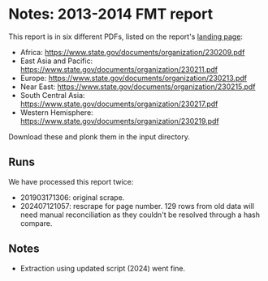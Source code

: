# Notes: 2013-2014 FMT report

This report is in six different PDFs, listed on the report's [landing page](https://www.state.gov/t/pm/rls/rpt/fmtrpt/2014/index.htm):

 * Africa: https://www.state.gov/documents/organization/230209.pdf
 * East Asia and Pacific: https://www.state.gov/documents/organization/230211.pdf
 * Europe: https://www.state.gov/documents/organization/230213.pdf 
 * Near East: https://www.state.gov/documents/organization/230215.pdf
 * South Central Asia: https://www.state.gov/documents/organization/230217.pdf
 * Western Hemisphere: https://www.state.gov/documents/organization/230219.pdf

Download these and plonk them in the input directory.

## Runs

We have processed this report twice:

- 201903171306: original scrape.
- 202407121057: rescrape for page number. 129 rows from old data will need manual reconciliation as they couldn't be resolved through a hash compare.

## Notes

- Extraction using updated script (2024) went fine.
